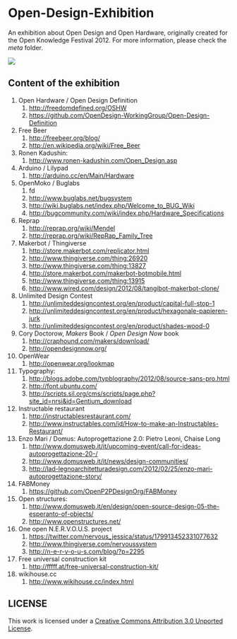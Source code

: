 Open-Design-Exhibition
======================

An exhibition about Open Design and Open Hardware, originally created for the Open Knowledge Festival 2012. For more information, please check the *meta* folder.

<img src="https://raw.github.com/openp2pdesign/Open-Design-Exhibition/master/meta/open.design_definition_storyboard.png">


Content of the exhibition
-------------------------

1. Open Hardware / Open Design Definition
	1. http://freedomdefined.org/OSHW
	2. https://github.com/OpenDesign-WorkingGroup/Open-Design-Definition
2. Free Beer
	1. http://freebeer.org/blog/
	2. http://en.wikipedia.org/wiki/Free_Beer
3. Ronen Kadushin: 
	1. http://www.ronen-kadushin.com/Open_Design.asp
4. Arduino / Lilypad
	1. http://arduino.cc/en/Main/Hardware
5. OpenMoko / Buglabs
	1. fd
	2. http://www.buglabs.net/bugsystem
	3. http://wiki.buglabs.net/index.php/Welcome_to_BUG_Wiki
	4. http://bugcommunity.com/wiki/index.php/Hardware_Specifications
6. Reprap
	1. http://reprap.org/wiki/Mendel
	2. http://reprap.org/wiki/RepRap_Family_Tree
7. Makerbot / Thingiverse 
	1. http://store.makerbot.com/replicator.html
	2. http://www.thingiverse.com/thing:26920 
	3. http://www.thingiverse.com/thing:13827 
	4. http://store.makerbot.com/makerbot-botmobile.html 
	5. http://www.thingiverse.com/thing:13915
	6. http://www.wired.com/design/2012/08/tangibot-makerbot-clone/
8. Unlimited Design Contest
	1. http://unlimiteddesigncontest.org/en/product/capital-full-stop-1
	2. http://unlimiteddesigncontest.org/en/product/hexagonale-papieren-jurk
	3. http://unlimiteddesigncontest.org/en/product/shades-wood-0
9. Cory Doctorow, *Makers* Book / *Open Design Now* book
	1. http://craphound.com/makers/download/
	2. http://opendesignnow.org/
10. OpenWear 
	1. http://openwear.org/lookmap
11. Typography: 
	1. http://blogs.adobe.com/typblography/2012/08/source-sans-pro.html
	2. http://font.ubuntu.com/
	3. http://scripts.sil.org/cms/scripts/page.php?site_id=nrsi&id=Gentium_download
12. Instructable restaurant
	1. http://instructablesrestaurant.com/
	2. http://www.instructables.com/id/How-to-make-an-Instructables-Restaurant/
13. Enzo Mari / Domus: Autoprogettazione 2.0: Pietro Leoni, Chaise Long
	1. http://www.domusweb.it/it/upcoming-event/call-for-ideas-autoprogettazione-20-/
	2. http://www.domusweb.it/it/news/design-communities/
	3. http://lad-legnoarchitetturadesign.com/2012/02/25/enzo-mari-autoprogettazione-story/
14. FABMoney
	1. https://github.com/OpenP2PDesignOrg/FABMoney
15. Open structures:
	1. http://www.domusweb.it/en/design/open-source-design-05-the-esperanto-of-objects/
	2. http://www.openstructures.net/
16. One open N.E.R.V.O.U.S. project
	1. https://twitter.com/nervous_jessica/status/179913452331077632
	2. http://www.thingiverse.com/nervoussystem
	3. http://n-e-r-v-o-u-s.com/blog/?p=2295
17. Free universal construction kit 
	1. http://fffff.at/free-universal-construction-kit/
18. wikihouse.cc 
	1. http://www.wikihouse.cc/index.html
	
	
LICENSE
-------

This work is licensed under a [Creative Commons Attribution 3.0 Unported License](http://creativecommons.org/licenses/by/3.0/deed.en_US).
